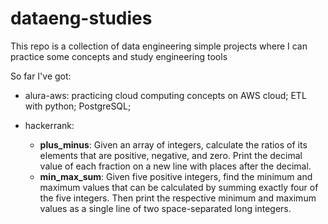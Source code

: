 # dataeng-studies
This repo is a collection of data engineering simple projects where I can practice some concepts and study engineering tools

So far I've got:
- alura-aws: practicing cloud computing concepts on AWS cloud; ETL with python; PostgreSQL; 

- hackerrank:
    - **plus_minus**: Given an array of integers, calculate the ratios of its elements that are positive, negative, and zero. Print the decimal value of each fraction on a new line with  places after the decimal.
    - **min_max_sum**: Given five positive integers, find the minimum and maximum values that can be calculated by summing exactly four of the five integers. Then print the respective minimum and maximum values as a single line of two space-separated long integers.

